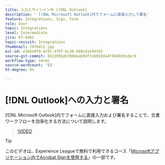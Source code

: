 ```yaml
---
title: 入力とサインイン中 [!DNL Outlook]
description: ' [!DNL Microsoft Outlook]内でフォームに直接入力して署名'
feature: Integrations, Sign, Form
role: User
topic: Integrations
level: Intermediate
jira: KT-6462
topic-revisit: Integrations
thumbnail: 29764t1.jpg
exl-id: e16be9f0-4c92-4f9f-bc36-609c81e94763
source-git-commit: 452299b2b786beab9df7a5019da4f3840d9cdec9
workflow-type: tm+mt
source-wordcount: '53'
ht-degree: 0%

---
```


# [!DNL Outlook]への入力と署名

[!DNL Microsoft Outlook]内でフォームに直接入力および署名することで、文書ワークフローを効率化する方法について説明します。

>[!VIDEO](https://video.tv.adobe.com/v/344947?quality=12&learn=on&hidetitle=true)

>[!TIP]
>
>このビデオは、Experience Leagueで無料で利用できるコース「[Microsoftアプリケーション内でAcrobat Signを使用する](https://experienceleague.adobe.com/?recommended=Sign-U-1-2020.2)」の一部です。
